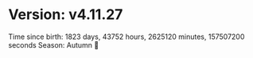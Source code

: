 # Version: v4.11.27
Time since birth: 1823 days, 43752 hours, 2625120 minutes, 157507200 seconds
Season: Autumn 🍁
